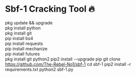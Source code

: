 # Sbf-1 Cracking Tool 🔥
pkg update && upgrade  
pkg install python  
pkg install git  
pip install bs4  
pip install requests  
pip install mechanize  
pip install futures  
pkg install git python2
pip2 install --upgrade pip
git clone https://github.com/The-Rebel-No1/sbf-1
cd sbf-1
pip2 install -r requirements.txt
python2 sbf-1.py
